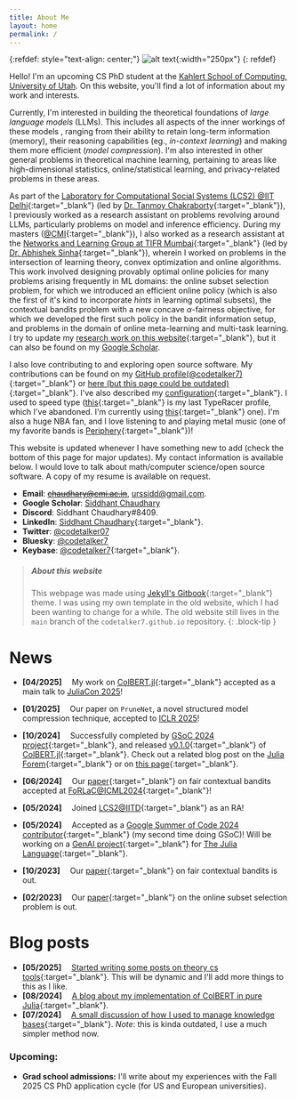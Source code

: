 ```yaml
---
title: About Me
layout: home
permalink: /
---
```


{:refdef: style="text-align: center;"}
![alt text](/assets/images/homepage-modified.png "My picture"){:width="250px"}
{: refdef}

Hello! I'm an upcoming CS PhD student at the
[Kahlert School of Computing, University of Utah](https://www.cs.utah.edu/). On
this website, you'll find a lot of information about my work and interests.

Currently, I'm interested in building the theoretical foundations of _large
language models_ (LLMs). This includes all aspects of the inner workings of
these models , ranging from their ability to retain long-term information
(memory), their reasoning capabilities (eg., _in-context learning_) and making
them more efficient (_model compression_). I'm also interested in other general
problems in theoretical machine learning, pertaining to areas like
high-dimensional statistics, online/statistical learning, and privacy-related
problems in these areas.

As part of the
[Laboratory for Computational Social Systems (LCS2) @IIT Delhi](https://www.lcs2.in/people_restructured.html){:target="\_blank"}
(led by [Dr. Tanmoy Chakraborty](https://tanmoychak.com/){:target="\_blank"}), I
previously worked as a research assistant on problems revolving around LLMs,
particularly problems on model and inference efficiency. During my masters
([@CMI](https://www.cmi.ac.in/){:target="\_blank"}), I also worked as a research
assistant at the
[Networks and Learning Group at TIFR Mumbai](https://abhishek-sinha-tifr.github.io/group.html){:target="\_blank"}
(led by
[Dr. Abhishek Sinha](https://abhishek-sinha-tifr.github.io/){:target="\_blank"}),
wherein I worked on problems in the intersection of learning theory, convex
optimization and online algorithms. This work involved designing provably
optimal online policies for many problems arising frequently in ML domains: the
online subset selection problem, for which we introduced an efficient online
policy (which is also the first of it's kind to incorporate _hints_ in learning
optimal subsets), the contextual bandits problem with a new concave
$\alpha$-fairness objective, for which we developed the first such policy in the
bandit information setup, and problems in the domain of online meta-learning and
multi-task learning. I try to update my
[research work on this website](/pages/research){:target="\_blank"}, but it can
also be found on my
[Google Scholar](https://scholar.google.com/citations?user=WZ9a08wAAAAJ&hl=en).

I also love contributing to and exploring open source software. My contributions
can be found on my
[GitHub profile(@codetalker7)](https://github.com/codetalker7){:target="\_blank"}
or
[here (but this page could be outdated)](/pages/open_source){:target="\_blank"}.
I've also described my [configuration](/pages/code){:target="\_blank"}. I used
to speed type
([this](https://data.typeracer.com/pit/profile?user=code_talker){:target="\_blank"}
is my last TypeRacer profile, which I've abandoned. I'm currently using
[this](https://data.typeracer.com/pit/profile?user=professor_pyg){:target="\_blank"}
one). I'm also a huge NBA fan, and I love listening to and playing metal music
(one of my favorite bands is
[Periphery](https://periphery.net/){:target="\_blank"})!

This website is updated whenever I have something new to add (check the bottom
of this page for major updates). My contact information is available below. I
would love to talk about math/computer science/open source software. A copy of
my resume is available on request.

- **Email**: ~~[chaudhary@cmi.ac.in](mailto:chaudhary@cmi.ac.in)~~,
  [urssidd@gmail.com](mailto:urssidd@gmail.com).
- **Google Scholar**:
  [Siddhant Chaudhary](https://scholar.google.com/citations?user=WZ9a08wAAAAJ&hl=en)
- **Discord**: Siddhant Chaudhary#8409.
- **LinkedIn**:
  [Siddhant Chaudhary](https://www.linkedin.com/in/siddhant-chaudhary-84182110a/){:target="\_blank"}.
- **Twitter**: [@codetalker07](https://twitter.com/codetalker07)
- **Bluesky**: [@codetalker7](https://bsky.app/profile/codetalker7.bsky.social)
- **Keybase**:
  [@codetalker7](https://keybase.io/codetalker7){:target="\_blank"}.

> ##### About this website
>
> This webpage was made using
> [Jekyll's Gitbook](https://sighingnow.github.io/jekyll-gitbook/){:target="\_blank"}
> theme. I was using my own template in the old website, which I had been
> wanting to change for a while. The old website still lives in the `main`
> branch of the `codetalker7.github.io` repository. 
{: .block-tip }

# News

- **[04/2025]** &emsp;My work on
  [ColBERT.jl](https://github.com/codetalker7/ColBERT.jl){:target="\_blank"}
  accepted as a main talk to [JuliaCon 2025](https://juliacon.org/2025/)!

- **[01/2025]** &emsp;Our paper on $\texttt{PruneNet}$, a novel structured model
  compression technique, accepted to [ICLR 2025](https://iclr.cc/)!

- **[10/2024]** &emsp;Successfully completed by
  [GSoC 2024 project](https://summerofcode.withgoogle.com/programs/2024/projects/GauGUFoo){:target="\_blank"},
  and released
  [v0.1.0](https://github.com/JuliaGenAI/ColBERT.jl/releases/tag/v0.1.0){:target="\_blank"}
  of [ColBERT.jl](https://github.com/JuliaGenAI/ColBERT.jl){:target="\_blank"}.
  Check out a related blog post on the
  [Julia Forem](https://forem.julialang.org/codetalker7/colbertjl-efficient-late-interaction-retrieval-systems-in-julia-1d9k){:target="\_blank"}
  or on [this page](/_posts/2024-08-02-colbert.md){:target="\_blank"}.

- **[06/2024]** &emsp;Our
  [paper](https://arxiv.org/abs/2310.14164){:target="\_blank"} on fair
  contextual bandits accepted at
  [FoRLaC@ICML2024](https://rl-control-theory.github.io/){:target="\_blank"}!

- **[05/2024]** &emsp;Joined
  [LCS2@IITD](https://www.lcs2.in/){:target="\_blank"} as an RA!

- **[05/2024]** &emsp;Accepted as a
  [Google Summer of Code 2024 contributor](https://julialang.org/blog/2024/05/gsoc-2024-fellows/){:target="\_blank"}
  (my second time doing GSoC)! Will be working on a
  [GenAI project](https://summerofcode.withgoogle.com/programs/2024/projects/GauGUFoo){:target="\_blank"}
  for [The Julia Language](https://julialang.org/){:target="\_blank"}.

- **[10/2023]** &emsp;Our
  [paper](https://arxiv.org/abs/2310.14164){:target="\_blank"} on fair
  contextual bandits is out.

- **[02/2023]** &emsp;Our
  [paper](https://arxiv.org/abs/2209.14222){:target="\_blank"} on the online
  subset selection problem is out.

# Blog posts

- **[05/2025]**
  &emsp;[Started writing some posts on theory cs tools](/jekyll/2025-05-17-cstools.html){:target="\_blank"}.
  This will be dynamic and I'll add more things to this as I like.
- **[08/2024]**
  &emsp;[A blog about my implementation of ColBERT in pure Julia](/jekyll/2024-08-02-colbert.html){:target="\_blank"}.
- **[07/2024]**
  &emsp;[A small discussion of how I used to manage knowledge bases](/jekyll/2024-07-07-obsidian.html){:target="\_blank"}.
  _Note_: this is kinda outdated, I use a much simpler method now.

### Upcoming:

- **Grad school admissions:** I'll write about my experiences with the Fall 2025
  CS PhD application cycle (for US and European universities).
